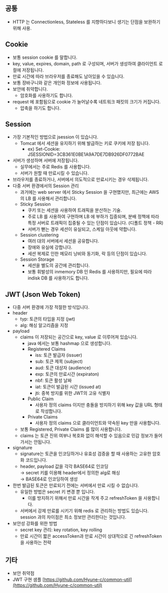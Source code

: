 ## 공통

* HTTP 는 Connectionless, Stateless 를 지향하다보니 생기는 단점을 보완하기 위해 사용.

## Cookie

* 보통 session cookie 를 말합니다.
* key, value, expires, domain, path 로 구성되며, 서버가 생성하여 클라이언트 로컬에 저장됩니다.
* 만료 시간에 따라 브라우저를 종료해도 남아있을 수 있습니다.
* 보통 장바구니와 같은 개인화 정보에 사용됩니다.
* 보안에 취약합니다.
    - 암호화를 사용하기도 합니다.
* request 에 포함됨으로 cookie 가 늘어날수록 네트워크 패킷의 크기가 커집니다.
    - 압축을 하기도 합니다.

## Session

* 가장 기본적인 방법으로 jsession 이 있습니다.
    - Tomcat 에서 세션을 유지하기 위해 발급하는 키로 쿠키에 저장 됩니다.
        - ex) Set-Cookie: JSESSIONID=3CB361E0BE1A9A7DE7DB926DF0772BAE
* 서버가 생성하며 서버에 저장됩니다.
    - 실무에서는 주로 Redis 를 사용합니다.
    - 서버가 원할 때 만료시킬 수 있습니다.
* 브라우저를 종료하거나, 서버에서 의도적으로 만료시키는 경우 삭제됩니다.
* 다중 서버 환경에서의 Session 관리
    - 과거에는 web server 에서 Sticky Session 을 구현했지만, 최근에는 AWS 의 LB 를 사용해서 관리합니다.
    - Sticky Session
        - 쿠키 또는 세션을 사용하여 트래픽을 분산하는 기술.
        - 주로 LB 를 사용하여 구현하며 LB 에 부하가 집중되며, 분배 정책에 따라 특정 서버로 트래픽이 집중될 수 있는 단점이 있습니다. (디폴트 정책 - RR)
        - 서버가 뻗는 경우 세션이 유실되고, 스케일 아웃에 약합니다.
    - Session clustering
        - 여러 대의 서버에서 세션을 공유합니다.
        - 장애와 유실에 강합니다.
        - 세션 복제로 인한 메모리 낭비와 동기화, 락 등의 단점이 있습니다.
    - Session Storage
        - 세션을 별도의 공간에 관리합니다.
        - 보통 휘발성의 inmemory DB 인 Redis 를 사용하지만, 필요에 따라 indisk DB 를 사용하기도 합니다.

## JWT (Json Web Token)

* 다중 서버 환경에 가장 적절한 방식입니다.
* header
    - typ: 토큰의 타입을 지정 (jwt)
    - alg: 해싱 알고리즘을 지정
* payload
    - claims 이 저장되는 공간으로 key, value 로 이루어져 있습니다.
        - java 에서는 보통 hashmap 으로 생성합니다.
        - Registered Claims
            - iss: 토큰 발급자 (issuer)
            - sub: 토큰 제목 (subject)
            - aud: 토큰 대상자 (audience)
            - exp: 토큰의 만료시간 (expiraton)
            - nbf: 토큰 활성 날짜
            - iat: 토큰이 발급된 시간 (issued at)
            - jti: 중복 방지를 위한 JWT의 고유 식별자
        - Public Claim
            - 사용자 정의 claims 이지만 충돌을 방지하기 위해 key 값을 URL 형태로 작성합니다.
        - Private Claims
            - 사용자 정의 claims 으로 클라이언트와 약속된 key 만을 사용합니다.
    - 보통 Registered, Private Claims 를 많이 사용합니다.
    - claims 는 토큰 진위 여부나 복호화 없이 해석할 수 있음으로 민감 정보가 들어가서는 안됩니다.
* signature
    - signature는 토큰을 인코딩하거나 유효성 검증을 할 때 사용하는 고유한 암호화 코드입니다.
    - header, payload 값을 각각 BASE64로 인코딩   
      → secret 키를 이용해 header에서 정의한 alg로 해싱   
      → BASE64로 인코딩하여 생성
* 한번 발급된 토큰은 만료되기 전에는 서버에서 만료 시킬 수 없습니다.
    - 유일한 방법은 secret 키 변경 뿐 입니다.
        - 이를 방지하기 위해서 만료 시간을 작게 주고 refreshToken 을 사용합니다.
    - 서버에서 강제 만료를 시키기 위해 redis 로 관리하는 방법도 있습니다.  
      session 과의 차이점은 최소 정보만 관리한다는 것입니다.
* 보안성 강화를 위한 방법
    - secret key 관리: key rotation, key rolling
    - 만료 시간이 짧은 accessToken과 만료 시간이 상대적으로 긴 refreshToken을 사용하는 전략

## 기타

* 보안 취약점
* JWT 구현 샘플 [https://github.com/Hyune-c/common-util](https://github.com/Hyune-c/common-util)

